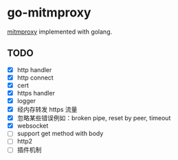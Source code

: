 # go-mitmproxy

[mitmproxy](https://mitmproxy.org/) implemented with golang.

## TODO

- [x] http handler
- [x] http connect
- [x] cert
- [x] https handler
- [x] logger
- [x] 经内存转发 https 流量
- [x] 忽略某些错误例如：broken pipe, reset by peer, timeout
- [x] websocket
- [ ] support get method with body
- [ ] http2
- [ ] 插件机制
